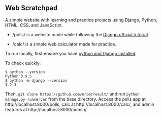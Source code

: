 ## Web Scratchpad

A simple website with learning and practice projects using Django, Python, HTML, CSS, and JavaScript.

* /polls/ is a website made while following the [Django official tutorial](https://docs.djangoproject.com/en/3.2/intro/tutorial01/).

* /calc/ is a simple web calculator made for practice.

To run locally, first ensure you have [python and Django installed](https://docs.djangoproject.com/en/3.2/intro/install/). 

To check quickly:

```
$ python --version
Python 3.9.5
$ python -m django --version
3.2.3
```

Then, `git clone https://github.com/erperreault/` and run `python manage.py runserver` from the base directory. Access the polls app at http://localhost:8000/polls, calc at http://localhost:8000/calc/, and admin features at http://localhost:8000/admin/.
